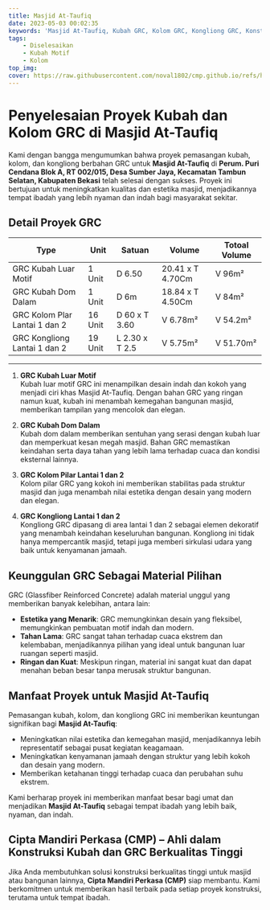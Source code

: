 ```yaml
---
title: Masjid At-Taufiq
date: 2023-05-03 00:02:35
keywords: 'Masjid At-Taufiq, Kubah GRC, Kolom GRC, Kongliong GRC, Konstruksi Masjid, GRC Berkualitas, Proyek Kubah Masjid, Masjid di Bekasi, Pemasangan Kubah GRC, GRC Pilar Masjid, Desain Kubah Motif, Krawangan GRC, Pembuatan Kolom Masjid'
tags: 
    - Diselesaikan
    - Kubah Motif
    - Kolom
top_img:
cover: https://raw.githubusercontent.com/noval1802/cmp.github.io/refs/heads/main/asset/kubah/IMG-20190203-WA0001.jpg
---
```


# **Penyelesaian Proyek Kubah dan Kolom GRC di Masjid At-Taufiq**  

Kami dengan bangga mengumumkan bahwa proyek pemasangan kubah, kolom, dan kongliong berbahan GRC untuk **Masjid At-Taufiq** di **Perum. Puri Cendana Blok A, RT 002/015, Desa Sumber Jaya, Kecamatan Tambun Selatan, Kabupaten Bekasi** telah selesai dengan sukses. Proyek ini bertujuan untuk meningkatkan kualitas dan estetika masjid, menjadikannya tempat ibadah yang lebih nyaman dan indah bagi masyarakat sekitar.  

## **Detail Proyek GRC**  

|       Type      |  Unit  | Satuan |   Volume    | Totoal Volume |
| --------------- | ------ | ------ | ----------- | ------------- |
| GRC Kubah Luar Motif | 1 Unit | D 6.50 | 20.41 x T 4.70Cm | V 96m² |
| GRC Kubah Dom Dalam | 1 Unit | D 6m | 18.84 x T 4.50Cm | V 84m² |
| GRC Kolom Plar Lantai 1 dan 2 | 16 Unit | D 60 x T 3.60 | V 6.78m² | V 54.2m² |
| GRC Kongliong Lantai 1 dan 2 | 19 Unit | L 2.30 x T 2.5 | V 5.75m² | V 51.70m² |
---

1. **GRC Kubah Luar Motif**  
   Kubah luar motif GRC ini menampilkan desain indah dan kokoh yang menjadi ciri khas Masjid At-Taufiq. Dengan bahan GRC yang ringan namun kuat, kubah ini menambah kemegahan bangunan masjid, memberikan tampilan yang mencolok dan elegan.  

2. **GRC Kubah Dom Dalam**  
   Kubah dom dalam memberikan sentuhan yang serasi dengan kubah luar dan memperkuat kesan megah masjid. Bahan GRC memastikan keindahan serta daya tahan yang lebih lama terhadap cuaca dan kondisi eksternal lainnya.  

3. **GRC Kolom Pilar Lantai 1 dan 2**  
   Kolom pilar GRC yang kokoh ini memberikan stabilitas pada struktur masjid dan juga menambah nilai estetika dengan desain yang modern dan elegan.  

4. **GRC Kongliong Lantai 1 dan 2**  
   Kongliong GRC dipasang di area lantai 1 dan 2 sebagai elemen dekoratif yang menambah keindahan keseluruhan bangunan. Kongliong ini tidak hanya mempercantik masjid, tetapi juga memberi sirkulasi udara yang baik untuk kenyamanan jamaah.  

## **Keunggulan GRC Sebagai Material Pilihan**  
GRC (Glassfiber Reinforced Concrete) adalah material unggul yang memberikan banyak kelebihan, antara lain:  
- **Estetika yang Menarik**: GRC memungkinkan desain yang fleksibel, memungkinkan pembuatan motif indah dan modern.  
- **Tahan Lama**: GRC sangat tahan terhadap cuaca ekstrem dan kelembaban, menjadikannya pilihan yang ideal untuk bangunan luar ruangan seperti masjid.  
- **Ringan dan Kuat**: Meskipun ringan, material ini sangat kuat dan dapat menahan beban besar tanpa merusak struktur bangunan.  

## **Manfaat Proyek untuk Masjid At-Taufiq**  
Pemasangan kubah, kolom, dan kongliong GRC ini memberikan keuntungan signifikan bagi **Masjid At-Taufiq**:  
- Meningkatkan nilai estetika dan kemegahan masjid, menjadikannya lebih representatif sebagai pusat kegiatan keagamaan.  
- Meningkatkan kenyamanan jamaah dengan struktur yang lebih kokoh dan desain yang modern.  
- Memberikan ketahanan tinggi terhadap cuaca dan perubahan suhu ekstrem.  

Kami berharap proyek ini memberikan manfaat besar bagi umat dan menjadikan **Masjid At-Taufiq** sebagai tempat ibadah yang lebih baik, nyaman, dan indah.  

## **Cipta Mandiri Perkasa (CMP) – Ahli dalam Konstruksi Kubah dan GRC Berkualitas Tinggi**  
Jika Anda membutuhkan solusi konstruksi berkualitas tinggi untuk masjid atau bangunan lainnya, **Cipta Mandiri Perkasa (CMP)** siap membantu. Kami berkomitmen untuk memberikan hasil terbaik pada setiap proyek konstruksi, terutama untuk tempat ibadah.